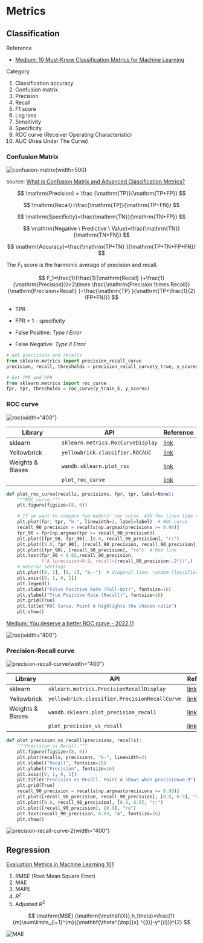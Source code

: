 # Metrics

## Classification

Reference

- [Medium: 10 Must-Know Classification Metrics for Machine Learning](https://towardsdatascience.com/10-must-know-classification-metrics-for-machine-learning-2ce3a4ad256e)

Category

1. Classification accuracy
2. Confusion matrix
3. Precision
4. Recall
5. F1 score
6. Log loss
7. Sensitivity
8. Specificity
9. ROC curve (Receiver Operating Characteristic)
10. AUC (Area Under The Curve)

### Confusion Matrix

![confusion-matrix](imgs/confusion-matrix.png){width=500}

source: [What is Confusion Matrix and Advanced Classification Metrics?](https://manisha-sirsat.blogspot.com/2019/04/confusion-matrix.html)

$$
\mathrm{Precision} = \frac {\mathrm{TP}}{\mathrm{TP+FP}}
$$

$$
\mathrm{Recall}=\frac{\mathrm{TP}}{\mathrm{TP+FN}}
$$

$$
\mathrm{Specificity}=\frac{\mathrm{TN}}{\mathrm{TN+FP}}
$$

$$
\mathrm{Negative \ Predictive \ Value}=\frac{\mathrm{TN}}{\mathrm{TN+FN}}
$$

$$
\mathrm{Accuracy}=\frac{\mathrm{TP+TN} }{\mathrm{TP+TN+FP+FN}}
$$

The $F_1$ score is the harmonic average of precision and recall.

$$
F_1=\frac{1}{\frac{1}{\mathrm{Recall} }+\frac{1}{\mathrm{Precision}}}=2\times \frac{\mathrm{Precision \times Recall}}{\mathrm{Precision+Recall} }=\frac{\mathrm{TP} }{\mathrm{TP+\frac{1}{2}(FP+FN)}}
$$

- TPR
- FPR = 1 - specificity

- False Positive: *Type I Error*
- False Negative: *Type II Error*

```python
# Get precisions and recalls
from sklearn.metrics import precision_recall_curve
precision, recall, thresholds = precision_recall_curve(y_true, y_scores)
```

```python
# Get TPR and FPR
from sklearn.metrics import roc_curve
fpr, tpr, thresholds = roc_curve(y_train_5, y_scores)
```

### ROC curve

![roc](../imgs/roc.png){width="400"}

| Library          | API                               | Reference                                                    |
| ---------------- | --------------------------------- | ------------------------------------------------------------ |
| sklearn          | `sklearn.metrics.RocCurveDisplay` | [link](https://scikit-learn.org/stable/modules/generated/sklearn.metrics.RocCurveDisplay.html) |
| Yellowbrick      | `yellowbrick.classifier.ROCAUC`   | [link](https://www.scikit-yb.org/en/latest/api/classifier/rocauc.html) |
| Weights & Biases | `wandb.sklearn.plot_roc`          | [link](https://docs.wandb.ai/guides/integrations/scikit#roc) |
|                  | `plot_roc_curve`                  | [link](https://github.com/ageron/handson-ml2/blob/master/03_classification.ipynb) |

```python
def plot_roc_curve(recalls, precisions, fpr, tpr, label=None):
    """ROC curve."""
    plt.figure(figsize=(8, 6))

    # If we want to compare two models' roc curve. Add few lines like this.
    plt.plot(fpr, tpr, "b-", linewidth=2, label=label)  # ROC curve
    recall_90_precision = recalls[np.argmax(precisions >= 0.90)]
    fpr_90 = fpr[np.argmax(tpr >= recall_90_precision)]
    plt.plot([fpr_90, fpr_90], [0.0, recall_90_precision], "r:")
    plt.plot([0.0, fpr_90], [recall_90_precision, recall_90_precision], "r:")
    plt.plot([fpr_90], [recall_90_precision], "ro")  # Red line
    plt.text(fpr_90 + 0.02,recall_90_precision,
             f"A (precision=0.9, recall={recall_90_precision:.2f})",)  # Point A
    # General settings
    plt.plot([0, 1], [0, 1], "k--")  # diagonal line: random classifier
    plt.axis([0, 1, 0, 1])
    plt.legend()
    plt.xlabel("False Positive Rate (Fall-Out)", fontsize=16)
    plt.ylabel("True Positive Rate (Recall)", fontsize=16)
    plt.grid(True)
    plt.title("ROC Curve. Point A highlights the chosen ratio")
    plt.show()
```

[Medium: You deserve a better ROC curve - 2022.11](https://towardsdatascience.com/you-deserve-a-better-roc-curve-970617528ce8)

![roc](imgs/roc-better.webp){width="400"}

### Precision-Recall curve

![precision-recall-curve](../imgs/precision-recall-curve-1.png){width="400"}

| Library          | API                                           | Reference                                                    |
| ---------------- | --------------------------------------------- | ------------------------------------------------------------ |
| sklearn          | `sklearn.metrics.PrecisionRecallDisplay`      | [link](https://scikit-learn.org/stable/modules/generated/sklearn.metrics.PrecisionRecallDisplay.html) |
| Yellowbrick      | `yellowbrick.classifier.PrecisionRecallCurve` | [link](https://www.scikit-yb.org/en/latest/api/classifier/prcurve.html) |
| Weights & Biases | `wandb.sklearn.plot_precision_recall`         | [link](https://docs.wandb.ai/guides/integrations/scikit#precision-recall-curve) |
|                  | `plot_precision_vs_recall`                    | [link](https://github.com/ageron/handson-ml2/blob/master/03_classification.ipynb) |

```python
def plot_precision_vs_recall(precisions, recalls):
    """Precision vs Recall."""
    plt.figure(figsize=(8, 6))
    plt.plot(recalls, precisions, "b-", linewidth=2)
    plt.xlabel("Recall", fontsize=16)
    plt.ylabel("Precision", fontsize=16)
    plt.axis([0, 1, 0, 1])
    plt.title("Precision vs Recall. Point A shows when precision=0.9")
    plt.grid(True)
    recall_90_precision = recalls[np.argmax(precisions >= 0.90)]
    plt.plot([recall_90_precision, recall_90_precision], [0.0, 0.9], "r:")
    plt.plot([0.0, recall_90_precision], [0.9, 0.9], "r:")
    plt.plot([recall_90_precision], [0.9], "ro")
    plt.text(recall_90_precision, 0.93, "A", fontsize=16)
    plt.show()
```

![precision-recall-curve-2](../imgs/precision-recall-curve-2.png){width="400"}

## Regression

[Evaluation Metrics in Machine Learning 101](https://medium.com/@anushka.datascoop/evaluation-metrics-in-machine-learning-101-accc3cd35af9)

1. RMSE (Root Mean Square Error)
2. MAE
3. MAPE
4. $R^2$
5. Adjusted $R^2$

$$
\mathrm{MSE} (\mathrm{\mathbf{X}},h_\theta)=\frac{1}{m}\sum\limits_{i=1}^{m}({\mathbf{\theta^{\top}}x} ^{(i)}-y^{(i)})^{2}
$$

![MAE](../imgs/MAE.png)